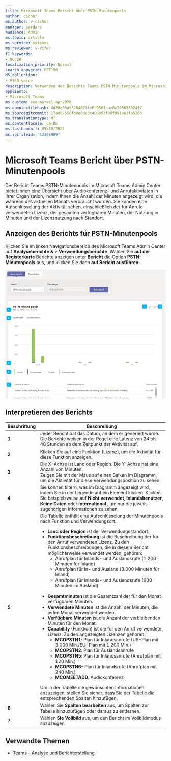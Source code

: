 ```yaml
---
title: Microsoft Teams Bericht über PSTN-Minutenpools
author: cichur
ms.author: v-cichur
manager: serdars
audience: Admin
ms.topic: article
ms.service: msteams
ms.reviewer: v-rifer
f1.keywords:
- NOCSH
localization_priority: Normal
search.appverid: MET150
MS.collection:
- M365-voice
description: Verwenden des Berichts Teams PSTN-Minutenpools im Microsoft Teams Admin Center zum Anzeigen der in Ihrer Organisation verbrauchten Minuten während des aktuellen Monats
appliesto:
- Microsoft Teams
ms.custom: seo-marvel-apr2020
ms.openlocfilehash: 4d28e33ae820407ffe8c9561cae8c79863532417
ms.sourcegitcommit: 17ad87556fb8e0de3c498e53f98f951ae3fa526b
ms.translationtype: MT
ms.contentlocale: de-DE
ms.lasthandoff: 05/10/2021
ms.locfileid: "52305989"
---
```

# <a name="microsoft-teams-pstn-minute-pools-report"></a>Microsoft Teams Bericht über PSTN-Minutenpools

Der Bericht Teams PSTN-Minutenpools im Microsoft Teams Admin Center bietet Ihnen eine Übersicht über Audiokonferenz- und Anrufaktivitäten in Ihrer Organisation, indem Ihnen die Anzahl der Minuten angezeigt wird, die während des aktuellen Monats verbraucht wurden. Sie können eine Aufschlüsselung der Aktivität sehen, einschließlich der für Anrufe verwendeten Lizenz, der gesamten verfügbaren Minuten, der Nutzung in Minuten und der Lizenznutzung nach Standort.

## <a name="view-the-pstn-minute-pools-report"></a>Anzeigen des Berichts für PSTN-Minutenpools

Klicken Sie im linken Navigationsbereich des Microsoft Teams Admin Center auf **Analyseberichte &**  >  **Verwendungsberichte**. Wählen Sie **auf der Registerkarte** Berichte anzeigen unter **Bericht** die Option **PSTN-Minutenpools** aus, und klicken Sie dann **auf Bericht ausführen.**

![Screenshot des Berichts Teams PSTN-Minutenpools im Admin Center](../media/teams-reports-pstn-minute-pools-with-callouts.png "Screenshot des Berichts Teams PSTN-Minutenpools im Microsoft Teams Admin Center mit nummerierten Anrufen")

## <a name="interpret-the-report"></a>Interpretieren des Berichts

|Beschriftung |Beschreibung  |
|--------|-------------|
|**1**   |Jeder Bericht hat das Datum, an dem er generiert wurde. Die Berichte weisen in der Regel eine Latenz von 24 bis 48 Stunden ab dem Zeitpunkt der Aktivität auf. |
|**2**   |Klicken Sie auf eine Funktion (Lizenz), um die Aktivität für diese Funktion anzeigen. |
|**3**   |Die X-Achse ist Land oder Region. Die Y-Achse hat eine Anzahl von Minuten. <br>Zeigen Sie mit der Maus auf einen Balken im Diagramm, um die Aktivität für diese Verwendungsposition zu sehen.  |
|**4**   |Sie können filtern, was im Diagramm angezeigt wird, indem Sie in der Legende auf ein Element klicken. Klicken Sie beispielsweise auf **Nicht verwendet**, **Inlandsbenutzer**, **Keine Daten** oder **International** , um nur die jeweils zugehörigen Informationen zu sehen. |
|**5**   |Die Tabelle enthält eine Aufschlüsselung der Minutenpools nach Funktion und Verwendungsort. <ul><li>**Land oder Region** ist der Verwendungsstandort. </li><li>**Funktionsbeschreibung** ist die Beschreibung der für den Anruf verwendeten Lizenz.  Zu den Funktionsbeschreibungen, die in diesem Bericht möglicherweise verwendet werden, gehören: <ul><li>Anrufplan für Inlands- und Auslandsrufe (1.200 Minuten für Inland)</li><li>Anrufplan für In- und Ausland (3.000 Minuten für Inland)</li><li>Anrufplan für Inlands- und Auslandsrufe (600 Minuten im Ausland)</li></ul></li><br><li>**Gesamtminuten** ist die Gesamtzahl der für den Monat verfügbaren Minuten.</li><li>**Verwendete Minuten** ist die Anzahl der Minuten, die jeden Monat verwendet werden.</li> <li>**Verfügbare Minuten** ist die Anzahl der verbleibenden Minuten für den Monat.</li><li>**Capability** (Funktion) ist die für den Anruf verwendete Lizenz. Zu den angezeigten Lizenzen gehören:<ul><li>**MCOPSTN1**: Plan für Inlandsanrufe (US-Plan mit 3.000 Min./EU-Plan mit 1.200 Min.)</li><li>**MCOPSTN2**: Plan für Auslandsanrufe</li><li>**MCOPSTN5**: Plan für Inlandsanrufe (Anrufplan mit 120 Min.)</li><li>**MCOPSTN6–** Plan für Inlandsrufe (Anrufplan mit 240 Min.)</li><li>**MCOMEETADD**: Audiokonferenz</li></ul></li> </ul> Um in der Tabelle die gewünschten Informationen anzuzeigen, stellen Sie sicher, dass Sie der Tabelle die entsprechenden Spalten hinzufügen.|
|**6**   |Wählen Sie **Spalten bearbeiten** aus, um Spalten zur Tabelle hinzuzufügen oder daraus zu entfernen.|
|**7**   |Wählen **Sie Vollbild** aus, um den Bericht im Vollbildmodus anzuzeigen.|

## <a name="related-topics"></a>Verwandte Themen

- [Teams – Analyse und Berichterstellung](teams-reporting-reference.md)
